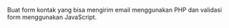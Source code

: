 Buat form kontak yang bisa mengirim email menggunakan PHP dan validasi form menggunakan JavaScript.
